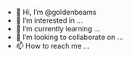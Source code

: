 - 👋 Hi, I’m @goldenbeams
- 👀 I’m interested in ...
- 🌱 I’m currently learning ...
- 💞️ I’m looking to collaborate on ...
- 📫 How to reach me ...

<!---
goldenbeams/goldenbeams is a ✨ special ✨ repository because its `README.md` (this file) appears on your GitHub profile.
You can click the Preview link to take a look at your changes.
--->
